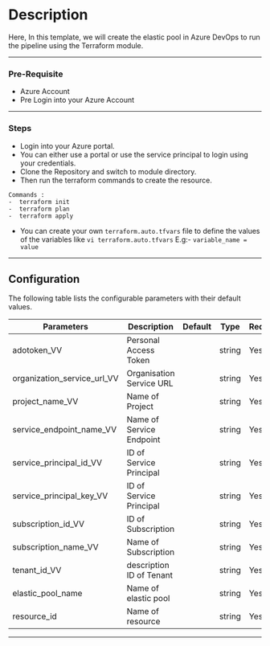 # Description
Here, In this template, we will create the elastic pool in Azure DevOps to run the pipeline using the Terraform module.


---

### Pre-Requisite
* Azure Account
* Pre Login into your Azure Account

---
### Steps
* Login into your Azure portal.
* You can either use a portal or use the service principal to login using your credentials.
* Clone the Repository and switch to module directory.
* Then run the terraform commands to create the resource.

```
Commands :
-  terraform init
-  terraform plan
-  terraform apply
```
* You can create your own `terraform.auto.tfvars` file to define the values of the variables like `vi terraform.auto.tfvars`
  E.g:-
  `variable_name = value`
---

## Configuration

The following table lists the configurable parameters with their default values.

| Parameters                  | Description              | Default | Type   | Required |
|-----------------------------|--------------------------|---------|--------|----------|
| adotoken_VV                 | Personal Access Token    |         | string | Yes      |  
| organization_service_url_VV | Organisation Service URL |         | string | Yes      |  
| project_name_VV             | Name of Project          |         | string | Yes      |
| service_endpoint_name_VV    | Name of Service Endpoint |         | string | Yes      |
| service_principal_id_VV     | ID of Service Principal  |         | string | Yes      |     
| service_principal_key_VV    | ID of Service Principal  |         | string | Yes      |   
| subscription_id_VV          | ID of Subscription       |         | string | Yes      |    
| subscription_name_VV        | Name of Subscription     |         | string | Yes      |  
| tenant_id_VV                | description ID of Tenant |         | string | Yes      |   
| elastic_pool_name           | Name of elastic pool     |         | string | Yes      |  
| resource_id                 | Name of resource         |         | string | Yes      |   


---
